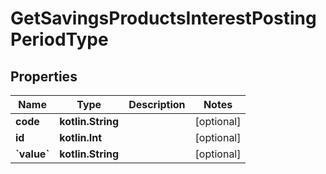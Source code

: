 
# GetSavingsProductsInterestPostingPeriodType

## Properties
| Name | Type | Description | Notes |
| ------------ | ------------- | ------------- | ------------- |
| **code** | **kotlin.String** |  |  [optional] |
| **id** | **kotlin.Int** |  |  [optional] |
| **&#x60;value&#x60;** | **kotlin.String** |  |  [optional] |



